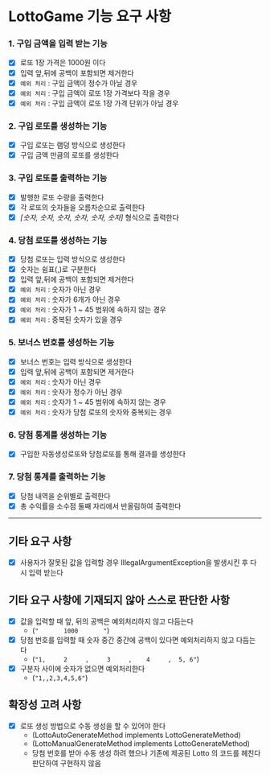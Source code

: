 # LottoGame 기능 요구 사항

### 1. 구입 금액을 입력 받는 기능

- [x] 로또 1장 가격은 1000원 이다
- [x] 입력 앞,뒤에 공백이 포함되면 제거한다
- [x] `예외 처리` : 구입 금액이 정수가 아닐 경우
- [x] `예외 처리` : 구입 금액이 로또 1장 가격보다 작을 경우
- [x] `예외 처리` : 구입 금액이 로또 1장 가격 단위가 아닐 경우

### 2. 구입 로또를 생성하는 기능

- [x] 구입 로또는 램덩 방식으로 생성한다
- [x] 구입 금액 만큼의 로또를 생성한다

### 3. 구입 로또를 출력하는 기능

- [x] 발행한 로또 수량을 출력한다
- [x] 각 로또의 숫자들을 오름차순으로 출력한다
- [x] _[숫자, 숫자, 숫자, 숫자, 숫자, 숫자]_ 형식으로 출력한다

### 4. 당첨 로또를 생성하는 기능

- [x] 당첨 로또는 입력 방식으로 생성한다
- [x] 숫자는 쉼표(,)로 구분한다
- [x] 입력 앞,뒤에 공백이 포함되면 제거한다
- [x] `예외 처리` : 숫자가 아닌 경우
- [x] `예외 처리` : 숫자가 6개가 아닌 경우
- [x] `예외 처리` : 숫자가 1 ~ 45 범위에 속하지 않는 경우
- [x] `예외 처리` : 중복된 숫자가 있을 경우

### 5. 보너스 번호를 생성하는 기능

- [x] 보너스 번호는 입력 방식으로 생성한다
- [x] 입력 앞,뒤에 공백이 포함되면 제거한다
- [x] `예외 처리` : 숫자가 아닌 경우
- [x] `예외 처리` : 숫자가 정수가 아닌 경우
- [x] `예외 처리` : 숫자가 1 ~ 45 범위에 속하지 않는 경우
- [x] `예외 처리` : 숫자가 당첨 로또의 숫자와 중복되는 경우

### 6. 당첨 통계를 생성하는 기능

- [x] 구입한 자동생성로또와 당첨로또를 통해 결과를 생성한다 

### 7. 당첨 통계를 출력하는 기능

- [x] 당첨 내역을 순위별로 출력한다
- [x] 총 수익률을 소수점 둘째 자리에서 반올림하여 출력한다

---

## 기타 요구 사항

- [x] 사용자가 잘못된 값을 입력할 경우 IllegalArgumentException을 발생시킨 후 다시 입력 받는다

## 기타 요구 사항에 기재되지 않아 스스로 판단한 사항

- [x] 값을 입력할 때 앞, 뒤의 공백은 예외처리하지 않고 다듬는다
  - (`"       1000       "`)
- [x] 당첨 번호를 입력할 때 숫자 중간 중간에 공백이 있다면 예외처리하지 않고 다듬는다
  - (`"1,     2     ,     3     ,    4     ,  5, 6"`)
- [x] 구분자 사이에 숫자가 없으면 예외처리한다
  - (`"1,,2,3,4,5,6"`)

## 확장성 고려 사항

- [x] 로또 생성 방법으로 수동 생성을 할 수 있어야 한다
  - (LottoAutoGenerateMethod implements LottoGenerateMethod)
  - (LottoManualGenerateMethod implements LottoGenerateMethod)
  - 당첨 번호를 받아 수동 생성 하려 했으나 기존에 제공된 Lotto 의 코드를 헤친다 판단하여 구현하지 않음